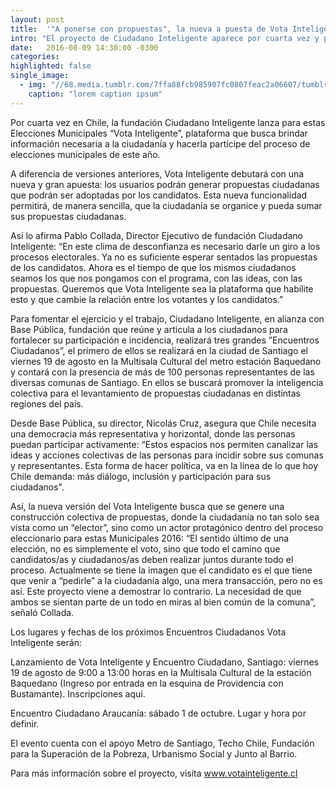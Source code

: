 ```yaml
---
layout: post
title:  '"A ponerse con propuestas", la nueva a puesta de Vota Inteligente'
intro: "El proyecto de Ciudadano Inteligente aparece por cuarta vez y para las Municipales 2016 debutará con una nueva sección de propuestas ciudadanas para los programas comunales. El lanzamiento será el próximo viernes 19 de agosto en un evento abierto a toda la ciudadanía."
date:   2016-08-09 14:30:00 -0300
categories:
highlighted: false
single_image:
  - img: "//68.media.tumblr.com/7ffa88fcb985907fc0807feac2a06607/tumblr_inline_obpkweHpwm1r9usgg_500.png"
    caption: "lorem caption ipsum"
---
```

Por cuarta vez en Chile, la fundación Ciudadano Inteligente lanza para estas Elecciones Municipales “Vota Inteligente”, plataforma que busca brindar información necesaria a la ciudadanía y hacerla partícipe del proceso de elecciones municipales de este año.

A diferencia de versiones anteriores, Vota Inteligente debutará con una nueva y gran apuesta: los usuarios podrán generar propuestas ciudadanas que podrán ser adoptadas por los candidatos. Esta nueva funcionalidad permitirá, de manera sencilla, que  la ciudadanía se organice y pueda sumar sus propuestas ciudadanas.

Así lo afirma Pablo Collada, Director Ejecutivo de fundación Ciudadano Inteligente: “En este clima de desconfianza es necesario darle un giro a los procesos electorales. Ya no es suficiente esperar sentados las propuestas de los candidatos. Ahora es el tiempo de que los mismos ciudadanos seamos los que nos pongamos con el programa, con las ideas, con las propuestas. Queremos que Vota Inteligente sea la plataforma que habilite esto y que cambie la relación entre los votantes y los candidatos.”

Para fomentar el ejercicio y el trabajo, Ciudadano Inteligente, en alianza con Base Pública, fundación que reúne y articula a los ciudadanos para fortalecer su participación e incidencia, realizará tres grandes ”Encuentros Ciudadanos”, el primero de ellos se realizará en la ciudad de Santiago el viernes 19 de agosto en la Multisala Cultural del metro estación Baquedano y contará con la presencia de más de 100 personas representantes de las diversas comunas de Santiago. En ellos se buscará  promover la inteligencia colectiva para el levantamiento de propuestas ciudadanas en distintas regiones del país.

Desde Base Pública, su director, Nicolás Cruz, asegura que Chile necesita una democracia más representativa y horizontal, donde las personas puedan participar activamente: “Estos espacios nos permiten canalizar las ideas y acciones colectivas de las personas para incidir sobre sus comunas y representantes. Esta forma de hacer política, va en la línea de lo que hoy Chile demanda: más diálogo, inclusión y participación para sus ciudadanos".

Así, la nueva versión del Vota Inteligente busca que se genere una construcción colectiva de propuestas, donde la ciudadanía no tan solo sea vista como un “elector”, sino como un actor protagónico dentro del proceso eleccionario para estas Municipales 2016: “El sentido último de una elección, no es simplemente el voto, sino que todo el camino que candidatos/as y ciudadanos/as deben realizar juntos durante todo el proceso. Actualmente se tiene la imagen que el candidato es el que tiene que venir a “pedirle” a la ciudadanía algo, una mera transacción, pero no es así. Este proyecto viene a demostrar lo contrario. La necesidad de que ambos se sientan parte de un todo en miras al bien común de la comuna”, señaló Collada.

Los lugares y fechas de los próximos Encuentros Ciudadanos Vota Inteligente serán:

Lanzamiento de Vota Inteligente y Encuentro Ciudadano, Santiago: viernes 19 de agosto de 9:00 a 13:00 horas en la  Multisala Cultural de la estación Baquedano (Ingreso por entrada en la  esquina de Providencia con Bustamante). Inscripciones aquí.

Encuentro Ciudadano Araucanía: sábado  1 de octubre. Lugar y hora por definir.

El evento cuenta con el apoyo Metro de Santiago, Techo Chile, Fundación para la Superación de la Pobreza, Urbanismo Social y Junto al Barrio.

Para más información sobre el proyecto, visita  www.votainteligente.cl
